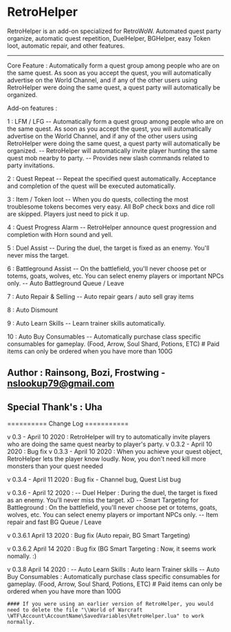 # RetroHelper
RetroHelper is an add-on specialized for RetroWoW. Automated quest party organize, automatic quest repetition, DuelHelper, BGHelper, easy Token loot, automatic repair, and other features.

--------------

Core Feature : Automatically form a quest group among people who are on the same quest. As soon as you accept the quest, you will automatically advertise on the World Channel, and if any of the other users using RetroHelper were doing the same quest, a quest party will automatically be organized.


Add-on features :

1 : LFM / LFG
    --  Automatically form a quest group among people who are on the same quest. As soon as you accept the quest, you will automatically advertise on the World Channel, and if any of the other users using RetroHelper were doing the same quest, a quest party will automatically be organized. 
    -- RetroHelper will automatically invite player hunting the same quest mob nearby to party.
    -- Provides new slash commands related to party invitations.

2 : Quest Repeat
    -- Repeat the specified quest automatically. Acceptance and completion of the quest will be executed automatically.

3 : Item / Token loot
    -- When you do quests, collecting the most troublesome tokens becomes very easy. All BoP check boxs and dice roll are skipped. Players just need to pick it up.

4 : Quest Progress Alarm
    -- RetroHelper announce quest progression and completion with Horn sound and yell.

5 : Duel Assist
    -- During the duel, the target is fixed as an enemy. You'll never miss the target. 

6 : Battleground Assist
    -- On the battlefield, you'll never choose pet or totems, goats, wolves, etc. You can select enemy players or important NPCs only.
    -- Auto Battleground Queue / Leave

7 : Auto Repair & Selling
    -- Auto repair gears / auto sell gray items

8 : Auto Dismount

9 : Auto Learn Skills
    -- Learn trainer skills automatically. 

10 : Auto Buy Consumables
    --  Automatically purchase class specific consumables for gameplay. (Food, Arrow, Soul Shard, Potions, ETC)  # Paid items can only be ordered when you have more than 100G







## Author : Rainsong, Bozi, Frostwing <EE Guild> - nslookup79@gmail.com

## Special Thank's : <EE Guild> Uha




========== Change Log ===========

v 0.3 - April 10 2020 : RetroHelper will try to automatically invite players who are doing the same quest nearby to player's party.
v 0.3.2 - April 10 2020 : Bug fix
v 0.3.3 - April 10 2020 : When you achieve your quest object, RetroHelper lets the player know loudly. Now, you don't need kill more monsters than your quest needed

v 0.3.4 - April 11 2020 : Bug fix - Channel bug, Quest List bug 

v 0.3.6 - April 12 2020 : 
    -- Duel Helper : During the duel, the target is fixed as an enemy. You'll never miss the target. xD
    -- Smart Targeting for Battleground : On the battlefield, you'll never choose pet or totems, goats, wolves, etc. You can select enemy players or important NPCs only.
    -- Item repair and fast BG Queue / Leave

v 0.3.6.1 April 13 2020 : Bug fix (Auto repair, BG Smart Targeting)

v 0.3.6.2 April 14 2020 : Bug fix (BG Smart Targeting : Now, it seems work nomally. :)

v 0.3.8 April 14 2020 : 
    -- Auto Learn Skills : Auto learn Trainer skills
    -- Auto Buy Consumables : Automatically purchase class specific consumables for gameplay. (Food, Arrow, Soul Shard, Potions, ETC)  # Paid items can only be ordered when you have more than 100G
        



    #### If you were using an earlier version of RetroHelper, you would need to delete the file "\\World of Warcraft \WTF\Account\AccountName\SavedVariables\RetroHelper.lua" to work normally.





